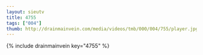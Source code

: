 ```yaml
--- 
layout: sieutv
title: 4755
tags: ["004"]
thumb: http://drainmainvein.com/media/videos/tmb/000/004/755/player.jpg
---
```

{% include drainmainvein key="4755" %} 
